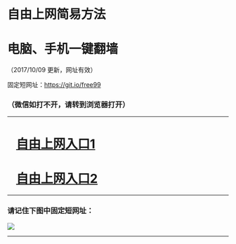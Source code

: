 ﻿# 自由上网简易方法

# 电脑、手机一键翻墙

（2017/10/09 更新，网址有效）

固定短网址：https://git.io/free99

### （微信如打不开，请转到浏览器打开）


***





# &nbsp;&nbsp; <a href="http://ft343022778.fwq-tz-1001.info/fwqtz01.html?t=100900111225 " target="_blank">自由上网入口1</a>
# &nbsp;&nbsp; <a href="http://ft2038322877.fwq-tz-1002.info/fwqtz02.html?t=100900131455 " target="_blank">自由上网入口2</a>
***

### 请记住下图中固定短网址：

<img src="https://s3-us-west-2.amazonaws.com/fwq-1001/yjfq-20170905okok.png" /> 


***

